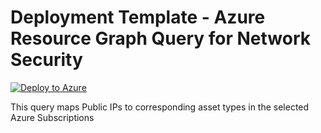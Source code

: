 # Deployment Template - Azure Resource Graph Query for Network Security 
[![Deploy to Azure](https://aka.ms/deploytoazurebutton)](https://portal.azure.com/#create/Microsoft.Template/uri/https%3A%2F%2Fraw.githubusercontent.com%2FAzure%2FAzure-Network-Security%2Fmaster%2FCross%2520Product%2FNetSec%2520Queries%2FMapping%2520Public%2520IPs%2520to%2520Azure%2520Asset%2520Types%2FAzPIPtoAssetTypeQuerydeploy.json)


This query maps Public IPs to corresponding asset types in the selected Azure Subscriptions
